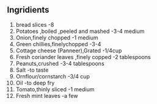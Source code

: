## Ingridients
1. bread slices                           -8
2. Potatoes ,boiled ,peeled and mashed    -3-4 medium
3. Onion,finely chopped                   -1 medium
4. Green chillies,finelychopped           -3-4
5. Cottage cheese (Panneer),Grated        -1/4cup
6. Fresh coriander leaves ,finely copped  -2 tablespoons
7. Peanuts,crushed                        -3-4 tablespoons
8. Salt                                   -to taste
9. Ornflour/cornstarch                    -3/4 cup
11. Oil                                   -to deep fry
12. Tomato,thinly sliced                  -1 medium
13. Fresh mint leaves                     -a few